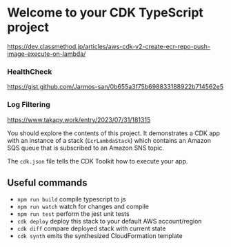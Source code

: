 # Welcome to your CDK TypeScript project
https://dev.classmethod.jp/articles/aws-cdk-v2-create-ecr-repo-push-image-execute-on-lambda/
### HealthCheck
https://gist.github.com/Jarmos-san/0b655a3f75b698833188922b714562e5
### Log Filtering
https://www.takapy.work/entry/2023/07/31/181315

You should explore the contents of this project. It demonstrates a CDK app with an instance of a stack (`EcrLambdaStack`)
which contains an Amazon SQS queue that is subscribed to an Amazon SNS topic.

The `cdk.json` file tells the CDK Toolkit how to execute your app.

## Useful commands

* `npm run build`   compile typescript to js
* `npm run watch`   watch for changes and compile
* `npm run test`    perform the jest unit tests
* `cdk deploy`      deploy this stack to your default AWS account/region
* `cdk diff`        compare deployed stack with current state
* `cdk synth`       emits the synthesized CloudFormation template
